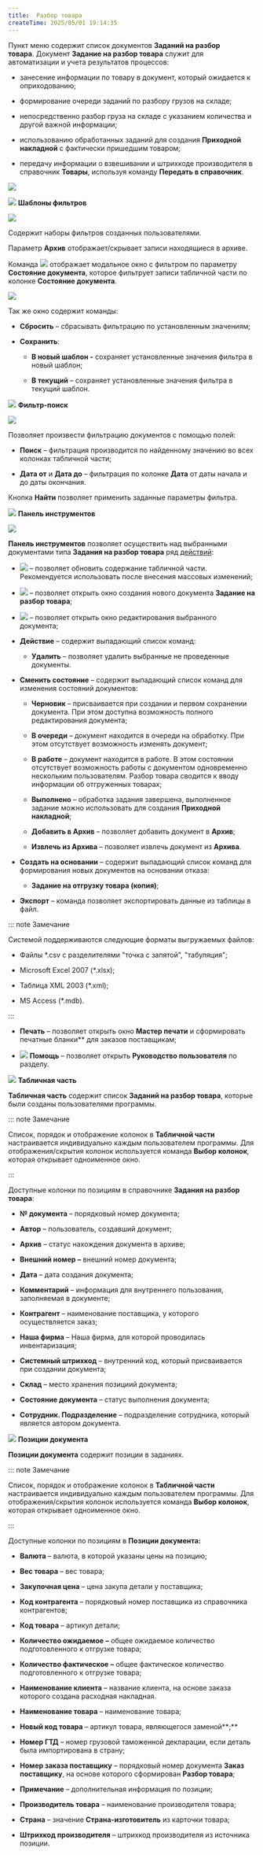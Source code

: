 ```yaml
---
title:  Разбор товара
createTime: 2025/05/01 19:14:35
---
```

Пункт меню содержит список документов **Заданий на разбор товара**. Документ **Задание на разбор товара** служит для автоматизации и учета результатов процессов:

- занесение информации по товару в документ, который ожидается к оприходованию;

- формирование очереди заданий по разбору грузов на складе;

- непосредственно разбор груза на складе с указанием количества и другой важной информации;

- использованию обработанных заданий для создания **Приходной накладной** с фактически пришедшим товаром;

- передачу информации о взвешивании и штрихкоде производителя в справочник **Товары**, используя команду **Передать в справочник**.

![](../../../assets/specification/Aspose.Words.83ab1c44-6b28-430a-a5f2-4d9e6ba1abd4.805.png)

![](../../../assets/specification/Aspose.Words.83ab1c44-6b28-430a-a5f2-4d9e6ba1abd4.004.png) **Шаблоны фильтров**

![](../../../assets/specification/Aspose.Words.83ab1c44-6b28-430a-a5f2-4d9e6ba1abd4.806.png)

Содержит наборы фильтров созданных пользователями. 

Параметр **Архив** отображает/скрывает записи находящиеся в архиве.

Команда ![](../../../assets/specification/Aspose.Words.83ab1c44-6b28-430a-a5f2-4d9e6ba1abd4.069.png) отображает модальное окно с фильтром по параметру **Состояние документа**, которое фильтрует записи табличной части по колонке **Состояние документа**.

![](../../../assets/specification/Aspose.Words.83ab1c44-6b28-430a-a5f2-4d9e6ba1abd4.802.png)

Так же окно содержит команды:

- **Сбросить** – сбрасывать фильтрацию по установленным значениям;

- **Сохранить**:

   - **В новый шаблон -** сохраняет установленные значения фильтра в новый шаблон;

   - **В текущий** – сохраняет установленные значения фильтра в текущий шаблон.

![](../../../assets/specification/Aspose.Words.83ab1c44-6b28-430a-a5f2-4d9e6ba1abd4.006.png) **Фильтр-поиск**

![](../../../assets/specification/Aspose.Words.83ab1c44-6b28-430a-a5f2-4d9e6ba1abd4.807.png)

Позволяет произвести фильтрацию документов с помощью полей:

- **Поиск** – фильтрация производится по найденному значению во всех колонках табличной части;

- **Дата от** и **Дата до** – фильтрация по колонке **Дата** от даты начала и до даты окончания.

Кнопка **Найти** позволяет применить заданные параметры фильтра.

![](../../../assets/specification/Aspose.Words.83ab1c44-6b28-430a-a5f2-4d9e6ba1abd4.008.png) **Панель инструментов**

![](../../../assets/specification/Aspose.Words.83ab1c44-6b28-430a-a5f2-4d9e6ba1abd4.808.png)

**Панель инструментов** позволяет осуществить над выбранными документами типа **Задания на разбор товара** ряд [действий](#370df7fa-a8cb-49ea-a363-e5760b2f112f):

- ![](../../../assets/specification/Aspose.Words.83ab1c44-6b28-430a-a5f2-4d9e6ba1abd4.005.png) – позволяет обновить содержание табличной части. Рекомендуется использовать после внесения массовых изменений;

- ![](../../../assets/specification/Aspose.Words.83ab1c44-6b28-430a-a5f2-4d9e6ba1abd4.007.png) – позволяет открыть окно создания нового документа **Задание на разбор товара**;

- ![](../../../assets/specification/Aspose.Words.83ab1c44-6b28-430a-a5f2-4d9e6ba1abd4.009.png) – позволяет открыть окно редактирования выбранного документа;

- **Действие** – содержит выпадающий список команд:

   - **Удалить** – позволяет удалить выбранные не проведенные документы.

- **Сменить состояние** – содержит выпадающий список команд для изменения состояний документов:

   - **Черновик** – присваивается при создании и первом сохранении документа. При этом доступна возможность полного редактирования документа;

   - **В очереди** – документ находится в очереди на обработку. При этом отсутствует возможность изменять документ;

   - **В работе** – документ находится в работе. В этом состоянии отсутствует возможность работы с документом одновременно нескольким пользователям. Разбор товара сводится к вводу информации об отгруженных товарах;

   - **Выполнено** – обработка задания завершена, выполненное задание можно использовать для создания **Приходной накладной**;

   - **Добавить в Архив** – позволяет добавить документ в **Архив**;

   - **Извлечь из Архива** – позволяет извлечь документ из **Архива**.

- **Создать на основании** – содержит выпадающий список команд для формирования новых документов на основании отказа:

   - **Задание на отгрузку товара (копия)**;

- **Экспорт** – команда позволяет экспортировать данные из таблицы в файл.

::: note Замечание

Системой поддерживаются следующие форматы выгружаемых файлов:

- Файлы \*.csv с разделителями "точка с запятой", "табуляция";

- Microsoft Excel 2007 (\*.xlsx);

- Таблица XML 2003 (\*.xml);

- MS Access (\*.mdb).

:::

- **Печать** – позволяет открыть окно **Мастер печати** и сформировать печатные бланки** для заказов поставщикам;

- ![](../../../assets/specification/Aspose.Words.83ab1c44-6b28-430a-a5f2-4d9e6ba1abd4.149.png) **Помощь** – позволяет открыть **Руководство пользователя** по разделу.

![](../../../assets/specification/Aspose.Words.83ab1c44-6b28-430a-a5f2-4d9e6ba1abd4.010.png) **Табличная часть**

**Табличная часть** содержит список **Заданий на разбор товара**, которые были созданы пользователями программы.

::: note Замечание

Список, порядок и отображение колонок в **Табличной части** настраивается индивидуально каждым пользователем программы. Для отображения/скрытия колонок используется команда **Выбор колонок**, которая открывает одноименное окно.

:::

Доступные колонки по позициям в справочнике **Задания на разбор товара**:

- **№ документа** – порядковый номер документа;

- **Автор** – пользователь, создавший документ;

- **Архив** – статус нахождения документа в архиве;

- **Внешний номер** **–** внешний номер документа;

- **Дата** – дата создания документа;

- **Комментарий** – информация для внутреннего пользования, заполняемая в документе;

- **Контрагент** – наименование поставщика, у которого осуществляется заказ;

- **Наша фирма** – Наша фирма, для которой проводилась инвентаризация;

- **Системный штрихкод** – внутренний код, который присваивается при создании документа;

- **Склад** – место хранения позициий документа;

- **Состояние документа** – статус выполнения документа;

- **Сотрудник. Подразделение** – подразделение сотрудника, который является автором документа.

![](../../../assets/specification/Aspose.Words.83ab1c44-6b28-430a-a5f2-4d9e6ba1abd4.017.png) **Позиции документа**

**Позиции документа** содержит позиции в заданиях.

::: note Замечание

Список, порядок и отображение колонок в **Табличной части** настраивается индивидуально каждым пользователем программы. Для отображения/скрытия колонок используется команда **Выбор колонок**, которая открывает одноименное окно.

:::

Доступные колонки по позициям в **Позиции документа:**

- **Валюта** – валюта, в которой указаны цены на позицию;

- **Вес товара** – вес товара;

- **Закупочная цена** – цена закупа детали у поставщика;

- **Код контрагента** – порядковый номер поставщика из справочника контрагентов;

- **Код товара** – артикул детали;

- **Количество ожидаемое** **–** общее ожидаемое количество подготовленного к отгрузке товара;

- **Количество фактическое** **–** общее фактическое количество подготовленного к отгрузке товара;

- **Наименование клиента** – название клиента, на основе заказа которого создана расходная накладная.

- **Наименование товара** – наименование товара;

- **Новый код товара** – артикул товара, являющегося заменой**;**

- **Номер ГТД** – номер грузовой таможенной декларации, если деталь была импортирована в страну;

- **Номер заказа поставщику** – порядковый номер документа **Заказ поставщику**, на основе которого сформирован **Разбор товара**;

- **Примечание** – дополнительная информация по позиции;

- **Производитель товара** – наименование производителя товара;

- **Страна** – значение **Страна-изготовитель** из карточки товара;

- **Штрихкод производителя** – штрихкод производителя из источника позиции.